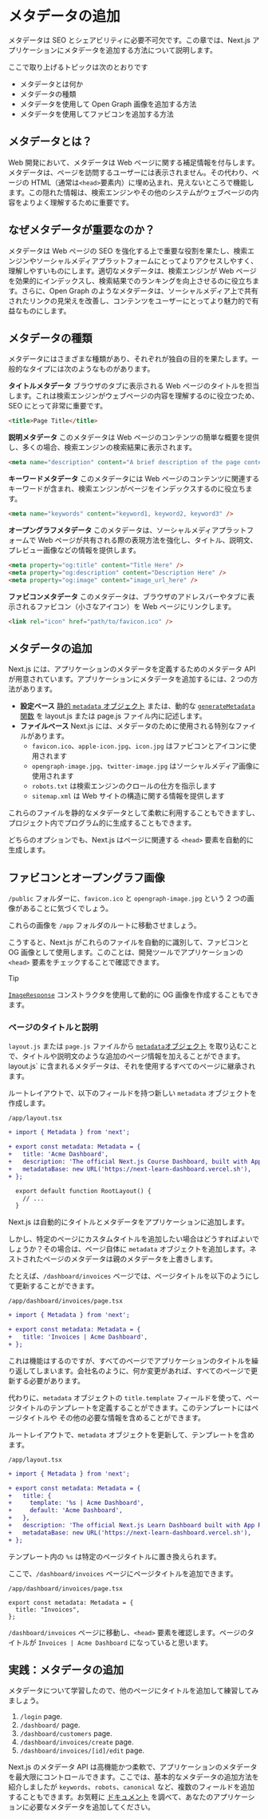 # メタデータの追加

メタデータは SEO とシェアビリティに必要不可欠です。この章では、Next.js アプリケーションにメタデータを追加する方法について説明します。

ここで取り上げるトピックは次のとおりです

- メタデータとは何か
- メタデータの種類
- メタデータを使用して Open Graph 画像を追加する方法
- メタデータを使用してファビコンを追加する方法

## メタデータとは？

Web 開発において、メタデータは Web ページに関する補足情報を付与します。メタデータは、ページを訪問するユーザーには表示されません。その代わり、ページの HTML（通常は`<head>`要素内）に埋め込まれ、見えないところで機能します。この隠れた情報は、検索エンジンやその他のシステムがウェブページの内容をよりよく理解するために重要です。

## なぜメタデータが重要なのか？

メタデータは Web ページの SEO を強化する上で重要な役割を果たし、検索エンジンやソーシャルメディアプラットフォームにとってよりアクセスしやすく、理解しやすいものにします。適切なメタデータは、検索エンジンが Web ページを効果的にインデックスし、検索結果でのランキングを向上させるのに役立ちます。さらに、Open Graph のようなメタデータは、ソーシャルメディア上で共有されたリンクの見栄えを改善し、コンテンツをユーザーにとってより魅力的で有益なものにします。

## メタデータの種類

メタデータにはさまざまな種類があり、それぞれが独自の目的を果たします。一般的なタイプには次のようなものがあります。

**タイトルメタデータ** ブラウザのタブに表示される Web ページのタイトルを担当します。これは検索エンジンがウェブページの内容を理解するのに役立つため、SEO にとって非常に重要です。

```html
<title>Page Title</title>
```

**説明メタデータ** このメタデータは Web ページのコンテンツの簡単な概要を提供し、多くの場合、検索エンジンの検索結果に表示されます。

```html
<meta name="description" content="A brief description of the page content." />
```

**キーワードメタデータ** このメタデータには Web ページのコンテンツに関連するキーワードが含まれ、検索エンジンがページをインデックスするのに役立ちます。

```html
<meta name="keywords" content="keyword1, keyword2, keyword3" />
```

**オープングラフメタデータ** このメタデータは、ソーシャルメディアプラットフォームで Web ページが共有される際の表現方法を強化し、タイトル、説明文、プレビュー画像などの情報を提供します。

```html
<meta property="og:title" content="Title Here" />
<meta property="og:description" content="Description Here" />
<meta property="og:image" content="image_url_here" />
```

**ファビコンメタデータ** このメタデータは、ブラウザのアドレスバーやタブに表示されるファビコン（小さなアイコン）を Web ページにリンクします。

```html
<link rel="icon" href="path/to/favicon.ico" />
```

## メタデータの追加

Next.js には、アプリケーションのメタデータを定義するためのメタデータ API が用意されています。アプリケーションにメタデータを追加するには、2 つの方法があります。

- **設定ベース** [静的 `metadata` オブジェクト](https://nextjs.org/docs/app/api-reference/functions/generate-metadata#metadata-object) または、動的な [`generateMetadata` 関数](https://nextjs.org/docs/app/api-reference/functions/generate-metadata#generatemetadata-function) を layout.js または page.js ファイル内に記述します。
- **ファイルベース** Next.js には、メタデータのために使用される特別なファイルがあります。
  - `favicon.ico`、`apple-icon.jpg`、`icon.jpg` はファビコンとアイコンに使用されます
  - `opengraph-image.jpg`、`twitter-image.jpg` はソーシャルメディア画像に使用されます
  - `robots.txt` は検索エンジンのクロールの仕方を指示します
  - `sitemap.xml` は Web サイトの構造に関する情報を提供します

これらのファイルを静的なメタデータとして柔軟に利用することもできますし、プロジェクト内でプログラム的に生成することもできます。

どちらのオプションでも、Next.js はページに関連する `<head>` 要素を自動的に生成します。

## ファビコンとオープングラフ画像

`/public` フォルダーに、`favicon.ico` と `opengraph-image.jpg` という 2 つの画像があることに気づくでしょう。

これらの画像を `/app` フォルダのルートに移動させましょう。

こうすると、Next.js がこれらのファイルを自動的に識別して、ファビコンと OG 画像として使用します。このことは、開発ツールでアプリケーションの `<head>` 要素をチェックすることで確認できます。

> [!tip]
>
> [`ImageResponse`](https://nextjs.org/docs/app/api-reference/functions/image-response) コンストラクタを使用して動的に OG 画像を作成することもできます。

### ページのタイトルと説明

`layout.js` または `page.js` ファイルから [`metadata`オブジェクト](https://nextjs.org/docs/app/api-reference/functions/generate-metadata#metadata-fields) を取り込むことで、タイトルや説明文のような追加のページ情報を加えることができます。layout.js` に含まれるメタデータは、それを使用するすべてのページに継承されます。

ルートレイアウトで、以下のフィールドを持つ新しい `metadata` オブジェクトを作成します。

`/app/layout.tsx`

```diff tsx
+ import { Metadata } from 'next';

+ export const metadata: Metadata = {
+   title: 'Acme Dashboard',
+   description: 'The official Next.js Course Dashboard, built with App Router.',
+   metadataBase: new URL('https://next-learn-dashboard.vercel.sh'),
+ };

  export default function RootLayout() {
    // ...
  }
```

Next.js は自動的にタイトルとメタデータをアプリケーションに追加します。

しかし、特定のページにカスタムタイトルを追加したい場合はどうすればよいでしょうか？その場合は、ページ自体に `metadata` オブジェクトを追加します。ネストされたページのメタデータは親のメタデータを上書きします。

たとえば、`/dashboard/invoices` ページでは、ページタイトルを以下のようにして更新することができます。

`/app/dashboard/invoices/page.tsx`

```diff tsx
+ import { Metadata } from 'next';

+ export const metadata: Metadata = {
+   title: 'Invoices | Acme Dashboard',
+ };
```

これは機能はするのですが、すべてのページでアプリケーションのタイトルを繰り返してしまいます。会社名のように、何か変更があれば、すべてのページで更新する必要があります。

代わりに、`metadata` オブジェクトの `title.template` フィールドを使って、ページタイトルのテンプレートを定義することができます。このテンプレートにはページタイトルや その他の必要な情報を含めることができます。

ルートレイアウトで、`metadata` オブジェクトを更新して、テンプレートを含めます。

`/app/layout.tsx`

```diff tsx
+ import { Metadata } from 'next';

+ export const metadata: Metadata = {
+   title: {
+     template: '%s | Acme Dashboard',
+     default: 'Acme Dashboard',
+   },
+   description: 'The official Next.js Learn Dashboard built with App Router.',
+   metadataBase: new URL('https://next-learn-dashboard.vercel.sh'),
+ };
```

テンプレート内の `%s` は特定のページタイトルに置き換えられます。

ここで、`/dashboard/invoices` ページにページタイトルを追加できます。

`/app/dashboard/invoices/page.tsx`

```tsx
export const metadata: Metadata = {
  title: "Invoices",
};
```

`/dashboard/invoices` ページに移動し、`<head>` 要素を確認します。ページのタイトルが `Invoices | Acme Dashboard` になっていると思います。

## 実践：メタデータの追加

メタデータについて学習したので、他のページにタイトルを追加して練習してみましょう。

1. `/login` page.
1. `/dashboard/` page.
1. `/dashboard/customers` page.
1. `/dashboard/invoices/create` page.
1. `/dashboard/invoices/[id]/edit` page.

Next.js のメタデータ API は高機能かつ柔軟で、アプリケーションのメタデータを最大限にコントロールできます。ここでは、基本的なメタデータの追加方法を紹介しましたが `keywords`、`robots`、`canonical` など、複数のフィールドを追加することもできます。お気軽に [ドキュメント](https://nextjs.org/docs/app/api-reference/functions/generate-metadata) を調べて、あなたのアプリケーションに必要なメタデータを追加してください。
